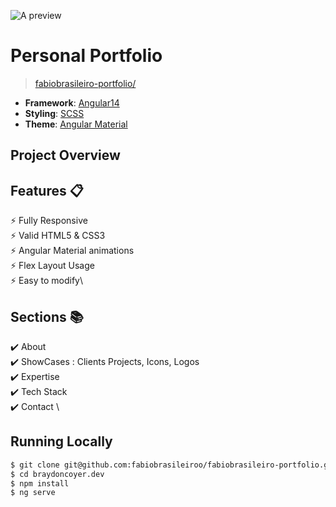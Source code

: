 ![A preview](https://github.com/nirajprakash/nirajprakash.github.io/blob/main/images/banner.png)

# Personal Portfolio 
> [fabiobrasileiro-portfolio/](https://github.com/fabiobrasileiroo/fabiobrasileiro-portfolio)

- **Framework**: [Angular14](https://angular.io/)
- **Styling**: [SCSS](https://sass-lang.com/)
- **Theme**: [Angular Material](https://material.angular.io/)

## Project Overview

## Features 📋
⚡️ Fully Responsive\
⚡️ Valid HTML5 & CSS3\
⚡️ Angular Material animations\
⚡️ Flex Layout Usage\
⚡️ Easy to modify\

## Sections 📚
✔️ About\
✔️ ShowCases : Clients Projects, Icons, Logos \
✔️ Expertise \
✔️ Tech Stack \
✔️ Contact \

## Running Locally

```bash
$ git clone git@github.com:fabiobrasileiroo/fabiobrasileiro-portfolio.git
$ cd braydoncoyer.dev
$ npm install
$ ng serve
```
